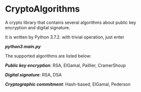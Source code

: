 # CryptoAlgorithms
A crypto library that contains several algorithms about public key encryption and digital signature.

It is written by Python 3.7.2. with trivial operation, just enter

***python3 main.py***

The supported algorithms are listed below:

***Public key encryption***: RSA, ElGamal, Paillier, CramerShoup

***Digital signature***: RSA, DSA

***Cryptographic commitment***: Hash-based, ElGamal, Pederson